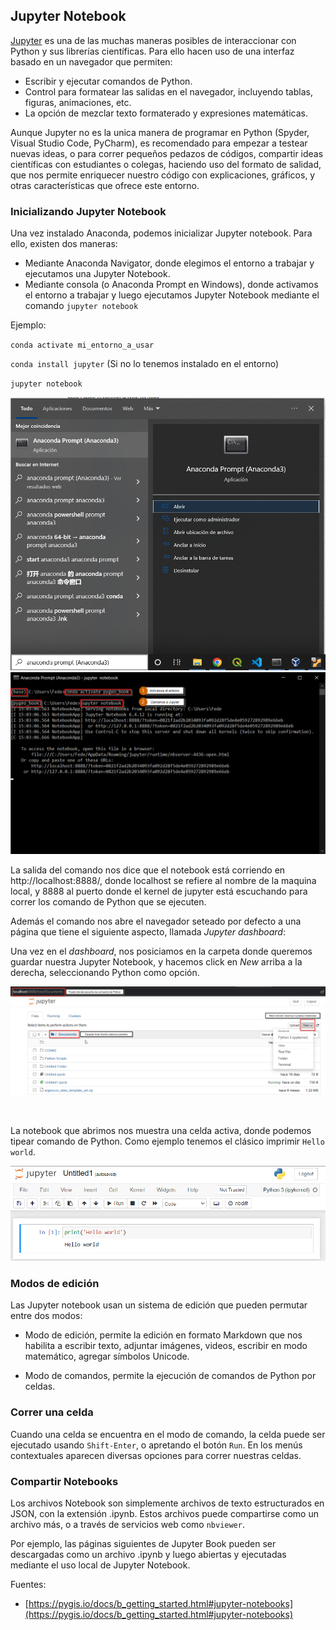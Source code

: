 ## Jupyter Notebook

[Jupyter](jupyter.org) es una de las muchas maneras posibles de interaccionar con Python y sus librerías científicas. Para ello hacen uso de una interfaz basado en un navegador que permiten:

- Escribir y ejecutar comandos de Python. 
- Control para formatear las salidas en el navegador, incluyendo tablas, figuras, animaciones, etc. 
- La opción de mezclar texto formaterado y expresiones matemáticas. 

Aunque Jupyter no es la unica manera de programar en Python (Spyder, Visual Studio Code, PyCharm), es recomendado para empezar a testear nuevas ideas, o para correr pequeños pedazos de códigos, compartir ideas científicas con estudiantes o colegas, haciendo uso del formato de salidad, que nos permite enriquecer nuestro código con explicaciones, gráficos, y otras características que ofrece este entorno. 



### Inicializando Jupyter Notebook 

Una vez instalado Anaconda, podemos inicializar Jupyter notebook. Para ello, existen dos maneras:

- Mediante Anaconda Navigator, donde elegimos el entorno a trabajar y ejecutamos una Jupyter Notebook.
- Mediante consola (o Anaconda Prompt en Windows), donde activamos el entorno a trabajar y luego ejecutamos Jupyter Notebook mediante el comando  `jupyter notebook`

Ejemplo:

 `conda activate mi_entorno_a_usar`

 `conda install jupyter` (Si no lo tenemos instalado en el entorno)

 `jupyter notebook`

<img src="../images/open_jupyter_notebook.png" class="align-center">

<img src="../images/open_jupyter_notebook_2.png" class="align-center">


La salida del comando nos dice que el notebook está corriendo en http://localhost:8888/, donde localhost se refiere al nombre de la maquina local, y 8888 al puerto donde el kernel de jupyter está escuchando para correr los comando de Python que se ejecuten. 

Además el comando nos abre el navegador seteado por defecto a una página que tiene el siguiente aspecto, llamada *Jupyter dashboard*:

Una vez en el *dashboard*, nos posiciamos en la carpeta donde queremos guardar nuestra Jupyter Notebook, y hacemos click en *New* arriba a la derecha, seleccionando Python como opción. 

<img src="../images/create_new_jupyter.png" class="align-center" >


&nbsp;

La notebook que abrimos nos muestra una celda activa, donde podemos tipear comando de Python. Como ejemplo tenemos el clásico imprimir `Hello world`.


<img src="../images/jupyter_hello_world.png" class="align-center">



### Modos de edición

Las Jupyter notebook usan un sistema de edición que pueden permutar entre dos modos:

- Modo de edición, permite la edición en formato Markdown que nos habilita a escribir texto, adjuntar imágenes, videos, escribir en modo matemático, agregar símbolos Unicode.

- Modo de comandos, permite la ejecución de comandos de Python por celdas. 

### Correr una celda

Cuando una celda se encuentra en el modo de comando, la celda puede ser ejecutado usando `Shift-Enter`, o apretando el botón `Run`. En los menús contextuales aparecen diversas opciones para correr nuestras celdas.

### Compartir Notebooks

Los archivos Notebook son simplemente archivos de texto estructurados en JSON, con la extensión .ipynb. Estos archivos puede compartirse como un archivo más, o a través de servicios web como `nbviewer`.

Por ejemplo, las páginas siguientes de Jupyter Book pueden ser descargadas como un archivo .ipynb y luego abiertas y ejecutadas mediante el uso local de Jupyter Notebook.

Fuentes:

- [https://pygis.io/docs/b_getting_started.html#jupyter-notebooks](https://pygis.io/docs/b_getting_started.html#jupyter-notebooks)

